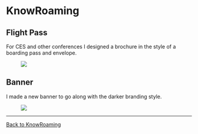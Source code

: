 # KnowRoaming

## Flight Pass

For CES and other conferences I designed a brochure in the style of a boarding pass and envelope. 

<figure class='folio_image' id='flight-pass'>
		<img src='../includes/portfolio_images/knowroaming/promo/KnowRoaming_pass.png'>
<figcaption></figcaption>
</figure>

## Banner

I made a new banner to go along with the darker branding style.

<figure class='folio_image' id='banner'>
		<img src='../includes/portfolio_images/knowroaming/promo/knowroaming-banner.jpg'>
<figcaption></figcaption>
</figure>

---
[Back to KnowRoaming](?p=knowroaming)